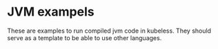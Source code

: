 # JVM exampels
These are examples to run compiled jvm code in kubeless.
They should serve as a template to be able to use other languages.